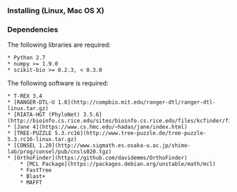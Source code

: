 ### Installing (Linux, Mac OS X)

### Dependencies

The following libraries are required:

	* Python 2.7
	* numpy >= 1.9.0
	* scikit-bio >= 0.2.3, < 0.3.0

The following software is required:

	* T-REX 3.4
	* [RANGER-DTL-U 1.0](http://compbio.mit.edu/ranger-dtl/ranger-dtl-linux.tar.gz)
	* [RIATA-HGT (PhyloNet) 3.5.6](http://bioinfo.cs.rice.edu/sites/bioinfo.cs.rice.edu/files/kcfinder/files/PhyloNet_3.5.6.jar)
	* [Jane 4](https://www.cs.hmc.edu/~hadas/jane/index.html)
	* [TREE-PUZZLE 5.3.rc16](http://www.tree-puzzle.de/tree-puzzle-5.3.rc16-linux.tar.gz)
	* [CONSEL 1.20](http://www.sigmath.es.osaka-u.ac.jp/shimo-lab/prog/consel/pub/cnsls020.tgz)
	* [OrthoFinder](https://github.com/davidemms/OrthoFinder)
		* [MCL Package](https://packages.debian.org/unstable/math/mcl)
		* FastTree
		* Blast+
		* MAFFT